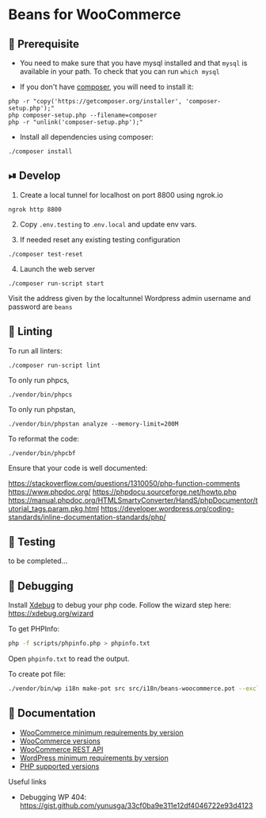 # Beans for WooCommerce

## 🔨 Prerequisite

- You need to make sure that you have mysql installed and that `mysql` is available in your path.
To check that you can run `which mysql`

- If you don't have [composer](https://getcomposer.org/doc/00-intro.md), you will need to install it:
 
```shell script
php -r "copy('https://getcomposer.org/installer', 'composer-setup.php');"
php composer-setup.php --filename=composer
php -r "unlink('composer-setup.php');"
```

- Install all dependencies using composer:

```shell script
./composer install
```

## ⏯ Develop 

1. Create a local tunnel for localhost on port 8800 using ngrok.io
```shell script
ngrok http 8800
```

2. Copy `.env.testing` to .`env.local` and update env vars.


3. If needed reset any existing testing configuration 
```shell script
./composer test-reset
```

4. Launch the web server
```shell script
./composer run-script start
```

Visit the address given by the localtunnel
Wordpress admin username and password are `beans`

## 🧽 Linting 

To run all linters:
```shell script
./composer run-script lint
```

To only run phpcs, 

```shell script
./vendor/bin/phpcs
```

To only run phpstan, 

```shell script
./vendor/bin/phpstan analyze --memory-limit=200M
```

To reformat the code:
```shell script
./vendor/bin/phpcbf
```

Ensure that your code is well documented:

https://stackoverflow.com/questions/1310050/php-function-comments
https://www.phpdoc.org/
https://phpdocu.sourceforge.net/howto.php
https://manual.phpdoc.org/HTMLSmartyConverter/HandS/phpDocumentor/tutorial_tags.param.pkg.html
https://developer.wordpress.org/coding-standards/inline-documentation-standards/php/
 
## 🧪 Testing 

to be completed...

## 🐞 Debugging 

Install [Xdebug](https://xdebug.org/) to debug your php code. 
Follow the wizard step here: https://xdebug.org/wizard

To get PHPInfo:

```bash
php -f scripts/phpinfo.php > phpinfo.txt
```

Open `phpinfo.txt` to read the output.


To create pot file:
```bash
./vendor/bin/wp i18n make-pot src src/i18n/beans-woocommerce.pot --exclude=src
```


## 📕 Documentation

- [WooCommerce minimum requirements by version](https://woocommerce.com/document/update-php-wordpress/)
- [WooCommerce versions](https://developer.woocommerce.com/releases/)
- [WooCommerce REST API](https://woocommerce.com/document/woocommerce-rest-api/)
- [WordPress minimum requirements by version](https://make.wordpress.org/core/handbook/references/php-compatibility-and-wordpress-versions/)
- [PHP supported versions](https://www.php.net/supported-versions.php)


Useful links 
- Debugging WP 404: https://gist.github.com/yunusga/33cf0ba9e311e12df4046722e93d4123

